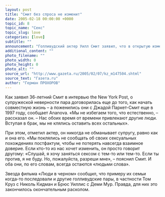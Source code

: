```yaml
---
layout: post
title: "Смит без спроса не изменит"
date: 2005-02-18 00:00:00 +0000
topic_id: 8
topic_name: "Секс"
topic_slug: love
categories: [love]
subtitle: ""
announcement: "Голливудский актер Уилл Смит заявил, что в открытую изменяет своей жене. Правда, перед очередным адюльтером он всегда спрашивает у супруги разрешение."
additional_content: ""
photo_filename: ""
photo_width: 0
photo_height: 0
photo_alt: ""
source_url: "http://www.gazeta.ru/2005/02/07/kz_m147504.shtml"
source_text: "Газета.ru"
author: "Герман ПРОХОРОВ"
---
```

Как заявил 36-летний Смит в интервью the New York Post, о супружеской неверности пара договорилась еще до того, как начать совместную жизнь – а поженились они с Джадой Паркет-Смит еще в 1997 году, сообщает Ananova. «Мы не избегаем того, что естественно, – рассказал он. – Нас обоих время от времени привлекают другие люди. Вступая в брак, мы не клялись оставить всех остальных».

При этом, отметил актер, он никогда не обманывает супругу, равно как и она его. «Мы поклялись не сообщать об своих сексуальных похождениях постфактум, чтобы не потерять навсегда взаимное доверие. Если кто-то из нас хочет изменить, он просто говорит другому: «Слушай, я хочу заняться сексом с тем-то или тем-то. Если ты против, я не буду. Но, пожалуйста, разреши мне», – пояснил Смит. И оба они, по его словам, всегда остаются «людьми слова».

Звезда фильма «Люди в черном» сообщил, что примеру их семьи когда-то последовали и другие голливудские пары, в частности Том Круз с Николь Кидман и Брюс Уиллис с Деми Мур. Правда, для них это закончилось окончательным расколом.
